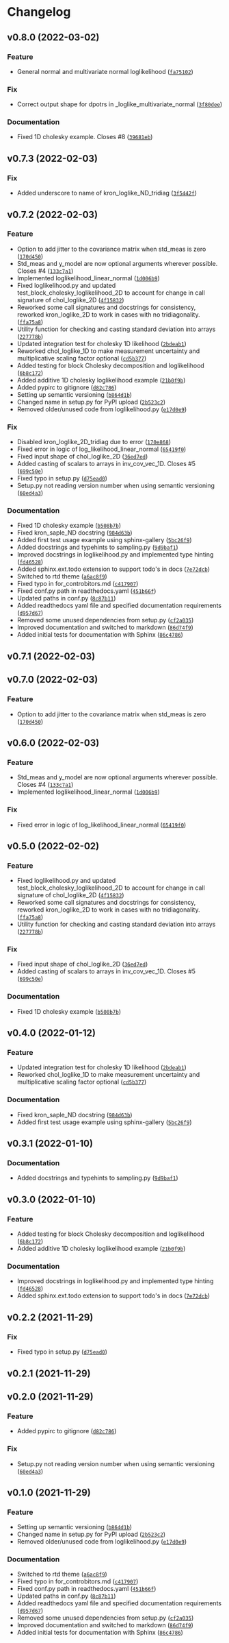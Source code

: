 # Changelog

<!--next-version-placeholder-->

## v0.8.0 (2022-03-02)
### Feature
* General normal and multivariate normal loglikelihood ([`fa75102`](https://gitlab.com/GKoune/tripy/-/commit/fa75102d50a9ed17cbe24bb0c72f167bb875cda2))

### Fix
* Correct output shape for dpotrs in _loglike_multivariate_normal ([`3f80dee`](https://gitlab.com/GKoune/tripy/-/commit/3f80dee091e1f37f782d404f9e1fb10531670dbb))

### Documentation
* Fixed 1D cholesky example. Closes #8 ([`39681eb`](https://gitlab.com/GKoune/tripy/-/commit/39681eb1df0678d44cff49aa259b770a059a6d67))

## v0.7.3 (2022-02-03)
### Fix
* Added underscore to name of kron_loglike_ND_tridiag ([`3f5442f`](https://gitlab.com/GKoune/tripy/-/commit/3f5442f9d36bb6d2e15b7d7106842efbf6cc7301))

## v0.7.2 (2022-02-03)
### Feature
* Option to add jitter to the covariance matrix when std_meas is zero ([`170d450`](https://gitlab.com/GKoune/tripy/-/commit/170d450c9cdd009bfe85d9f3247a1ce91c11760f))
* Std_meas and y_model are now optional arguments wherever possible. Closes #4 ([`133c7a1`](https://gitlab.com/GKoune/tripy/-/commit/133c7a1a3cf602ad182c9e276f25601499abc6a2))
* Implemented loglikelihood_linear_normal ([`1d006b9`](https://gitlab.com/GKoune/tripy/-/commit/1d006b9aa210b0e5ffe8cd7e4c5f0fc5f3869d8f))
* Fixed loglikelihood.py and updated test_block_cholesky_loglikelihood_2D to account for change in call signature of chol_loglike_2D ([`4f15832`](https://gitlab.com/GKoune/tripy/-/commit/4f15832a8da902cd9b3ad8b349f9e50f7a5bfb10))
* Reworked some call signatures and docstrings for consistency, reworked kron_loglike_2D to work in cases with no tridiagonality. ([`ffa75a8`](https://gitlab.com/GKoune/tripy/-/commit/ffa75a87fd90818ae2c72323875bd748e6fadaeb))
* Utility function for checking and casting standard deviation into arrays ([`227778b`](https://gitlab.com/GKoune/tripy/-/commit/227778b22e61e0e6e88c9fa8d01ed81793c54da6))
* Updated integration test for cholesky 1D likelihood ([`2bdeab1`](https://gitlab.com/GKoune/tripy/-/commit/2bdeab13971589db9ceff2c7c2c603533c80d7a8))
* Reworked chol_loglike_1D to make measurement uncertainty and multiplicative scaling factor optional ([`cd5b377`](https://gitlab.com/GKoune/tripy/-/commit/cd5b377dd07c6cecdb9c8bff6c86c221a897ceb4))
* Added testing for block Cholesky decomposition and loglikelihood ([`6b8c172`](https://gitlab.com/GKoune/tripy/-/commit/6b8c172874446859cdfc0a7e0007f9daee369b4a))
* Added additive 1D cholesky loglikelihood example ([`21b0f9b`](https://gitlab.com/GKoune/tripy/-/commit/21b0f9b353ca0fc5e6c7a7d53bb0ec3ba92c78f3))
* Added pypirc to gitignore ([`d82c786`](https://gitlab.com/GKoune/tripy/-/commit/d82c786b69f14fba2a65749b173eff3bf2913606))
* Setting up semantic versioning ([`b864d1b`](https://gitlab.com/GKoune/tripy/-/commit/b864d1b518b86a744b67c5cb8b1e87c710068ada))
* Changed name in setup.py for PyPI upload ([`2b523c2`](https://gitlab.com/GKoune/tripy/-/commit/2b523c21a8887b5544998e6c355dbee6981300db))
* Removed older/unused code from loglikelihood.py ([`e17d0e9`](https://gitlab.com/GKoune/tripy/-/commit/e17d0e97823b78bdba2521fb0e3228768617eff4))

### Fix
* Disabled kron_loglike_2D_tridiag due to error ([`170e868`](https://gitlab.com/GKoune/tripy/-/commit/170e8683a44f3e4ab12fceeab621328b29bd51a2))
* Fixed error in logic of log_likelihood_linear_normal ([`65419f0`](https://gitlab.com/GKoune/tripy/-/commit/65419f0dd78fead4420f5c9ea146b9bc2abfd490))
* Fixed input shape of chol_loglike_2D ([`36ed7ed`](https://gitlab.com/GKoune/tripy/-/commit/36ed7ed28a46f9ea17f5cc8a2ff2a20d62cced24))
* Added casting of scalars to arrays in inv_cov_vec_1D. Closes #5 ([`699c50e`](https://gitlab.com/GKoune/tripy/-/commit/699c50e37e94299a495479d9aa0316a7d1a26fd5))
* Fixed typo in setup.py ([`d75ead0`](https://gitlab.com/GKoune/tripy/-/commit/d75ead086f6425dde596506c971c2dab7d652d25))
* Setup.py not reading version number when using semantic versioning ([`60ed4a3`](https://gitlab.com/GKoune/tripy/-/commit/60ed4a3b943bd8d15475945fb366540131f4c240))

### Documentation
* Fixed 1D cholesky example ([`b508b7b`](https://gitlab.com/GKoune/tripy/-/commit/b508b7b66edc6bdb45a916f4ee1a314409069847))
* Fixed kron_saple_ND docstring ([`984d63b`](https://gitlab.com/GKoune/tripy/-/commit/984d63bbb9e4bdd53f1da8ed0b4acb12530e3dda))
* Added first test usage example using sphinx-gallery ([`5bc26f9`](https://gitlab.com/GKoune/tripy/-/commit/5bc26f9a571fd68a72dfeceeae579c5c3cde87ef))
* Added docstrings and typehints to sampling.py ([`9d9baf1`](https://gitlab.com/GKoune/tripy/-/commit/9d9baf1080f806345919cc8e9d9e888c9588bf16))
* Improved docstrings in loglikelihood.py and implemented type hinting ([`fd46528`](https://gitlab.com/GKoune/tripy/-/commit/fd465284651f97e58a5b27fe5a2b2ecc9796a208))
* Added sphinx.ext.todo extension to support todo's in docs ([`7e72dcb`](https://gitlab.com/GKoune/tripy/-/commit/7e72dcb350e241412b07a87234f0b8f0aedbdf4b))
* Switched to rtd theme ([`a6ac8f9`](https://gitlab.com/GKoune/tripy/-/commit/a6ac8f92db96ef53a66ded9dc7de8749d0a4a2bb))
* Fixed typo in for_controbitors.md ([`c417907`](https://gitlab.com/GKoune/tripy/-/commit/c4179071e76b795b3b5ecc8166f448cceaf5aa98))
* Fixed conf.py path in readthedocs.yaml ([`451b66f`](https://gitlab.com/GKoune/tripy/-/commit/451b66fbc9bba471c1093773ceb796e43ace019d))
* Updated paths in conf.py ([`8c87b11`](https://gitlab.com/GKoune/tripy/-/commit/8c87b113bc5b36a5127eac9c811125488533bf9d))
* Added readthedocs yaml file and specified documentation requirements ([`d957d67`](https://gitlab.com/GKoune/tripy/-/commit/d957d677256e70c1fa8bbffc9d60c715287aafc7))
* Removed some unused dependencies from setup.py ([`cf2a035`](https://gitlab.com/GKoune/tripy/-/commit/cf2a0354800dad04d7b3592218a1b6805d10d72b))
* Improved documentation and  switched to markdown ([`86d74f9`](https://gitlab.com/GKoune/tripy/-/commit/86d74f91bd1e7de431bd77e50370fb45aba207c2))
* Added initial tests for documentation with Sphinx ([`86c4786`](https://gitlab.com/GKoune/tripy/-/commit/86c4786350e7bb3e7700207b6d3a1170db366fa1))

## v0.7.1 (2022-02-03)


## v0.7.0 (2022-02-03)
### Feature
* Option to add jitter to the covariance matrix when std_meas is zero ([`170d450`](https://gitlab.com/GKoune/tripy/-/commit/170d450c9cdd009bfe85d9f3247a1ce91c11760f))

## v0.6.0 (2022-02-03)
### Feature
* Std_meas and y_model are now optional arguments wherever possible. Closes #4 ([`133c7a1`](https://gitlab.com/GKoune/tripy/-/commit/133c7a1a3cf602ad182c9e276f25601499abc6a2))
* Implemented loglikelihood_linear_normal ([`1d006b9`](https://gitlab.com/GKoune/tripy/-/commit/1d006b9aa210b0e5ffe8cd7e4c5f0fc5f3869d8f))

### Fix
* Fixed error in logic of log_likelihood_linear_normal ([`65419f0`](https://gitlab.com/GKoune/tripy/-/commit/65419f0dd78fead4420f5c9ea146b9bc2abfd490))

## v0.5.0 (2022-02-02)
### Feature
* Fixed loglikelihood.py and updated test_block_cholesky_loglikelihood_2D to account for change in call signature of chol_loglike_2D ([`4f15832`](https://gitlab.com/GKoune/tripy/-/commit/4f15832a8da902cd9b3ad8b349f9e50f7a5bfb10))
* Reworked some call signatures and docstrings for consistency, reworked kron_loglike_2D to work in cases with no tridiagonality. ([`ffa75a8`](https://gitlab.com/GKoune/tripy/-/commit/ffa75a87fd90818ae2c72323875bd748e6fadaeb))
* Utility function for checking and casting standard deviation into arrays ([`227778b`](https://gitlab.com/GKoune/tripy/-/commit/227778b22e61e0e6e88c9fa8d01ed81793c54da6))

### Fix
* Fixed input shape of chol_loglike_2D ([`36ed7ed`](https://gitlab.com/GKoune/tripy/-/commit/36ed7ed28a46f9ea17f5cc8a2ff2a20d62cced24))
* Added casting of scalars to arrays in inv_cov_vec_1D. Closes #5 ([`699c50e`](https://gitlab.com/GKoune/tripy/-/commit/699c50e37e94299a495479d9aa0316a7d1a26fd5))

### Documentation
* Fixed 1D cholesky example ([`b508b7b`](https://gitlab.com/GKoune/tripy/-/commit/b508b7b66edc6bdb45a916f4ee1a314409069847))

## v0.4.0 (2022-01-12)
### Feature
* Updated integration test for cholesky 1D likelihood ([`2bdeab1`](https://gitlab.com/GKoune/tripy/-/commit/2bdeab13971589db9ceff2c7c2c603533c80d7a8))
* Reworked chol_loglike_1D to make measurement uncertainty and multiplicative scaling factor optional ([`cd5b377`](https://gitlab.com/GKoune/tripy/-/commit/cd5b377dd07c6cecdb9c8bff6c86c221a897ceb4))

### Documentation
* Fixed kron_saple_ND docstring ([`984d63b`](https://gitlab.com/GKoune/tripy/-/commit/984d63bbb9e4bdd53f1da8ed0b4acb12530e3dda))
* Added first test usage example using sphinx-gallery ([`5bc26f9`](https://gitlab.com/GKoune/tripy/-/commit/5bc26f9a571fd68a72dfeceeae579c5c3cde87ef))

## v0.3.1 (2022-01-10)
### Documentation
* Added docstrings and typehints to sampling.py ([`9d9baf1`](https://gitlab.com/GKoune/tripy/-/commit/9d9baf1080f806345919cc8e9d9e888c9588bf16))

## v0.3.0 (2022-01-10)
### Feature
* Added testing for block Cholesky decomposition and loglikelihood ([`6b8c172`](https://gitlab.com/GKoune/tripy/-/commit/6b8c172874446859cdfc0a7e0007f9daee369b4a))
* Added additive 1D cholesky loglikelihood example ([`21b0f9b`](https://gitlab.com/GKoune/tripy/-/commit/21b0f9b353ca0fc5e6c7a7d53bb0ec3ba92c78f3))

### Documentation
* Improved docstrings in loglikelihood.py and implemented type hinting ([`fd46528`](https://gitlab.com/GKoune/tripy/-/commit/fd465284651f97e58a5b27fe5a2b2ecc9796a208))
* Added sphinx.ext.todo extension to support todo's in docs ([`7e72dcb`](https://gitlab.com/GKoune/tripy/-/commit/7e72dcb350e241412b07a87234f0b8f0aedbdf4b))

## v0.2.2 (2021-11-29)
### Fix
* Fixed typo in setup.py ([`d75ead0`](https://gitlab.com/GKoune/tripy/-/commit/d75ead086f6425dde596506c971c2dab7d652d25))

## v0.2.1 (2021-11-29)


## v0.2.0 (2021-11-29)
### Feature
* Added pypirc to gitignore ([`d82c786`](https://gitlab.com/GKoune/tripy/-/commit/d82c786b69f14fba2a65749b173eff3bf2913606))

### Fix
* Setup.py not reading version number when using semantic versioning ([`60ed4a3`](https://gitlab.com/GKoune/tripy/-/commit/60ed4a3b943bd8d15475945fb366540131f4c240))

## v0.1.0 (2021-11-29)
### Feature
* Setting up semantic versioning ([`b864d1b`](https://gitlab.com/GKoune/tripy/-/commit/b864d1b518b86a744b67c5cb8b1e87c710068ada))
* Changed name in setup.py for PyPI upload ([`2b523c2`](https://gitlab.com/GKoune/tripy/-/commit/2b523c21a8887b5544998e6c355dbee6981300db))
* Removed older/unused code from loglikelihood.py ([`e17d0e9`](https://gitlab.com/GKoune/tripy/-/commit/e17d0e97823b78bdba2521fb0e3228768617eff4))

### Documentation
* Switched to rtd theme ([`a6ac8f9`](https://gitlab.com/GKoune/tripy/-/commit/a6ac8f92db96ef53a66ded9dc7de8749d0a4a2bb))
* Fixed typo in for_controbitors.md ([`c417907`](https://gitlab.com/GKoune/tripy/-/commit/c4179071e76b795b3b5ecc8166f448cceaf5aa98))
* Fixed conf.py path in readthedocs.yaml ([`451b66f`](https://gitlab.com/GKoune/tripy/-/commit/451b66fbc9bba471c1093773ceb796e43ace019d))
* Updated paths in conf.py ([`8c87b11`](https://gitlab.com/GKoune/tripy/-/commit/8c87b113bc5b36a5127eac9c811125488533bf9d))
* Added readthedocs yaml file and specified documentation requirements ([`d957d67`](https://gitlab.com/GKoune/tripy/-/commit/d957d677256e70c1fa8bbffc9d60c715287aafc7))
* Removed some unused dependencies from setup.py ([`cf2a035`](https://gitlab.com/GKoune/tripy/-/commit/cf2a0354800dad04d7b3592218a1b6805d10d72b))
* Improved documentation and  switched to markdown ([`86d74f9`](https://gitlab.com/GKoune/tripy/-/commit/86d74f91bd1e7de431bd77e50370fb45aba207c2))
* Added initial tests for documentation with Sphinx ([`86c4786`](https://gitlab.com/GKoune/tripy/-/commit/86c4786350e7bb3e7700207b6d3a1170db366fa1))
